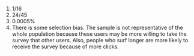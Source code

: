1) 1/16
2) 24/45
3) 0.0005%
4) There is some selection bias.  The sample is not representative of the whole population because these users may be more willing to take the survey that other users. Also, people who surf longer are more likely to receive the survey because of more clicks.
